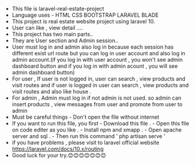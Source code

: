 - This file is laravel-real-estate-project
- Language uses
        - HTML CSS BOOTSTRAP LARAVEL BLADE
- This project is real estate website project using laravel 10.
- User can like , view detail ....
- This project has two main parts..
- They are User section and Admin session..
- User must log in and admin also log in because each session has different exist url route but you can log in user account and also log in admin account.(if you log in with user account , 
  you won't see admin dashboard button and if you log in with admin acount , you will see admin dashboard button)
- For user , If user is not logged in, user can search , view products and visit routes and if user is logged in user can search , view products and visit routes and also like house .
- For admin , Admin must log in if not admin is not used. so admin can insert products , view messages from user and promote from user to admin
- Must be careful things
             - Don't open the file without internet
- If you want to run this file, you first
         - Download this file .
         - Open this file on code editer as you like .
         - Install npm and xmapp .
         - Open apache server and sql .
         - Then run this command ' php artisan serve '
- if you have problems , please visit to laravel official website https://laravel.com/docs/10.x/routing
- Good luck for your try.😊😊😊😊😊😊😊
